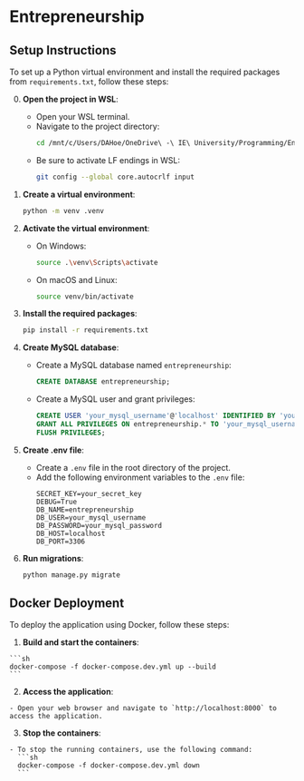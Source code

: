 # Entrepreneurship

## Setup Instructions

To set up a Python virtual environment and install the required packages from `requirements.txt`, follow these steps:

0. **Open the project in WSL**:

   - Open your WSL terminal.
   - Navigate to the project directory:
     ```sh
     cd /mnt/c/Users/DAHoe/OneDrive\ -\ IE\ University/Programming/Entrepreneurship
     ```
   - Be sure to activate LF endings in WSL:
     ```sh
     git config --global core.autocrlf input
     ```

1. **Create a virtual environment**:

   ```sh
   python -m venv .venv
   ```

2. **Activate the virtual environment**:

   - On Windows:
     ```sh
     source .\venv\Scripts\activate
     ```
   - On macOS and Linux:
     ```sh
     source venv/bin/activate
     ```

3. **Install the required packages**:

   ```sh
   pip install -r requirements.txt
   ```

4. **Create MySQL database**:

   - Create a MySQL database named `entrepreneurship`:
     ```sql
     CREATE DATABASE entrepreneurship;
     ```
   - Create a MySQL user and grant privileges:
     ```sql
     CREATE USER 'your_mysql_username'@'localhost' IDENTIFIED BY 'your_mysql_password';
     GRANT ALL PRIVILEGES ON entrepreneurship.* TO 'your_mysql_username'@'localhost';
     FLUSH PRIVILEGES;
     ```

5. **Create .env file**:

   - Create a `.env` file in the root directory of the project.
   - Add the following environment variables to the `.env` file:
     ```env
     SECRET_KEY=your_secret_key
     DEBUG=True
     DB_NAME=entrepreneurship
     DB_USER=your_mysql_username
     DB_PASSWORD=your_mysql_password
     DB_HOST=localhost
     DB_PORT=3306
     ```

6. **Run migrations**:
   ```sh
   python manage.py migrate
   ```


  ## Docker Deployment

  To deploy the application using Docker, follow these steps:

  1. **Build and start the containers**:

    ```sh
    docker-compose -f docker-compose.dev.yml up --build
    ```

  2. **Access the application**:

    - Open your web browser and navigate to `http://localhost:8000` to access the application.

  3. **Stop the containers**:

    - To stop the running containers, use the following command:
      ```sh
      docker-compose -f docker-compose.dev.yml down
      ```